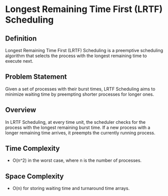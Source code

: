 # Longest Remaining Time First (LRTF) Scheduling

## Definition
Longest Remaining Time First (LRTF) Scheduling is a preemptive scheduling algorithm that selects the process with the longest remaining time to execute next.

## Problem Statement
Given a set of processes with their burst times, LRTF Scheduling aims to minimize waiting time by preempting shorter processes for longer ones.

## Overview
In LRTF Scheduling, at every time unit, the scheduler checks for the process with the longest remaining burst time. If a new process with a longer remaining time arrives, it preempts the currently running process.

## Time Complexity
- O(n^2) in the worst case, where n is the number of processes.

## Space Complexity
- O(n) for storing waiting time and turnaround time arrays.
